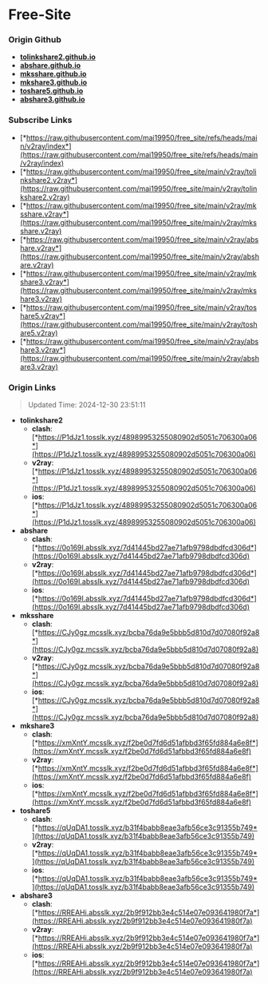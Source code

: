 # Free-Site

### Origin Github

- [**tolinkshare2.github.io**](https://github.com/tolinkshare2/tolinkshare2.github.io)
- [**abshare.github.io**](https://github.com/abshare/abshare.github.io)
- [**mksshare.github.io**](https://github.com/mksshare/mksshare.github.io)
- [**mkshare3.github.io**](https://github.com/mkshare3/mkshare3.github.io)
- [**toshare5.github.io**](https://github.com/toshare5/toshare5.github.io)
- [**abshare3.github.io**](https://github.com/abshare3/abshare3.github.io)

### Subscribe Links

- [*https://raw.githubusercontent.com/mai19950/free_site/refs/heads/main/v2ray/index*](https://raw.githubusercontent.com/mai19950/free_site/refs/heads/main/v2ray/index)
- [*https://raw.githubusercontent.com/mai19950/free_site/main/v2ray/tolinkshare2.v2ray*](https://raw.githubusercontent.com/mai19950/free_site/main/v2ray/tolinkshare2.v2ray)
- [*https://raw.githubusercontent.com/mai19950/free_site/main/v2ray/mksshare.v2ray*](https://raw.githubusercontent.com/mai19950/free_site/main/v2ray/mksshare.v2ray)
- [*https://raw.githubusercontent.com/mai19950/free_site/main/v2ray/abshare.v2ray*](https://raw.githubusercontent.com/mai19950/free_site/main/v2ray/abshare.v2ray)
- [*https://raw.githubusercontent.com/mai19950/free_site/main/v2ray/mkshare3.v2ray*](https://raw.githubusercontent.com/mai19950/free_site/main/v2ray/mkshare3.v2ray)
- [*https://raw.githubusercontent.com/mai19950/free_site/main/v2ray/toshare5.v2ray*](https://raw.githubusercontent.com/mai19950/free_site/main/v2ray/toshare5.v2ray)
- [*https://raw.githubusercontent.com/mai19950/free_site/main/v2ray/abshare3.v2ray*](https://raw.githubusercontent.com/mai19950/free_site/main/v2ray/abshare3.v2ray)

### Origin Links

> Updated Time: 2024-12-30 23:51:11

- **tolinkshare2**
  - **clash**: [*https://P1dJz1.tosslk.xyz/48989953255080902d5051c706300a06*](https://P1dJz1.tosslk.xyz/48989953255080902d5051c706300a06)
  - **v2ray**: [*https://P1dJz1.tosslk.xyz/48989953255080902d5051c706300a06*](https://P1dJz1.tosslk.xyz/48989953255080902d5051c706300a06)
  - **ios**: [*https://P1dJz1.tosslk.xyz/48989953255080902d5051c706300a06*](https://P1dJz1.tosslk.xyz/48989953255080902d5051c706300a06)
- **abshare**
  - **clash**: [*https://0o169I.absslk.xyz/7d41445bd27ae71afb9798dbdfcd306d*](https://0o169I.absslk.xyz/7d41445bd27ae71afb9798dbdfcd306d)
  - **v2ray**: [*https://0o169I.absslk.xyz/7d41445bd27ae71afb9798dbdfcd306d*](https://0o169I.absslk.xyz/7d41445bd27ae71afb9798dbdfcd306d)
  - **ios**: [*https://0o169I.absslk.xyz/7d41445bd27ae71afb9798dbdfcd306d*](https://0o169I.absslk.xyz/7d41445bd27ae71afb9798dbdfcd306d)
- **mksshare**
  - **clash**: [*https://CJy0gz.mcsslk.xyz/bcba76da9e5bbb5d810d7d07080f92a8*](https://CJy0gz.mcsslk.xyz/bcba76da9e5bbb5d810d7d07080f92a8)
  - **v2ray**: [*https://CJy0gz.mcsslk.xyz/bcba76da9e5bbb5d810d7d07080f92a8*](https://CJy0gz.mcsslk.xyz/bcba76da9e5bbb5d810d7d07080f92a8)
  - **ios**: [*https://CJy0gz.mcsslk.xyz/bcba76da9e5bbb5d810d7d07080f92a8*](https://CJy0gz.mcsslk.xyz/bcba76da9e5bbb5d810d7d07080f92a8)
- **mkshare3**
  - **clash**: [*https://xmXntY.mcsslk.xyz/f2be0d7fd6d51afbbd3f65fd884a6e8f*](https://xmXntY.mcsslk.xyz/f2be0d7fd6d51afbbd3f65fd884a6e8f)
  - **v2ray**: [*https://xmXntY.mcsslk.xyz/f2be0d7fd6d51afbbd3f65fd884a6e8f*](https://xmXntY.mcsslk.xyz/f2be0d7fd6d51afbbd3f65fd884a6e8f)
  - **ios**: [*https://xmXntY.mcsslk.xyz/f2be0d7fd6d51afbbd3f65fd884a6e8f*](https://xmXntY.mcsslk.xyz/f2be0d7fd6d51afbbd3f65fd884a6e8f)
- **toshare5**
  - **clash**: [*https://qUqDA1.tosslk.xyz/b31f4babb8eae3afb56ce3c91355b749*](https://qUqDA1.tosslk.xyz/b31f4babb8eae3afb56ce3c91355b749)
  - **v2ray**: [*https://qUqDA1.tosslk.xyz/b31f4babb8eae3afb56ce3c91355b749*](https://qUqDA1.tosslk.xyz/b31f4babb8eae3afb56ce3c91355b749)
  - **ios**: [*https://qUqDA1.tosslk.xyz/b31f4babb8eae3afb56ce3c91355b749*](https://qUqDA1.tosslk.xyz/b31f4babb8eae3afb56ce3c91355b749)
- **abshare3**
  - **clash**: [*https://RREAHi.absslk.xyz/2b9f912bb3e4c514e07e093641980f7a*](https://RREAHi.absslk.xyz/2b9f912bb3e4c514e07e093641980f7a)
  - **v2ray**: [*https://RREAHi.absslk.xyz/2b9f912bb3e4c514e07e093641980f7a*](https://RREAHi.absslk.xyz/2b9f912bb3e4c514e07e093641980f7a)
  - **ios**: [*https://RREAHi.absslk.xyz/2b9f912bb3e4c514e07e093641980f7a*](https://RREAHi.absslk.xyz/2b9f912bb3e4c514e07e093641980f7a)
